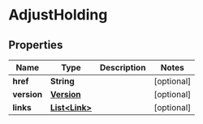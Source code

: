 
# AdjustHolding

## Properties
Name | Type | Description | Notes
------------ | ------------- | ------------- | -------------
**href** | **String** |  |  [optional]
**version** | [**Version**](Version.md) |  |  [optional]
**links** | [**List&lt;Link&gt;**](Link.md) |  |  [optional]




